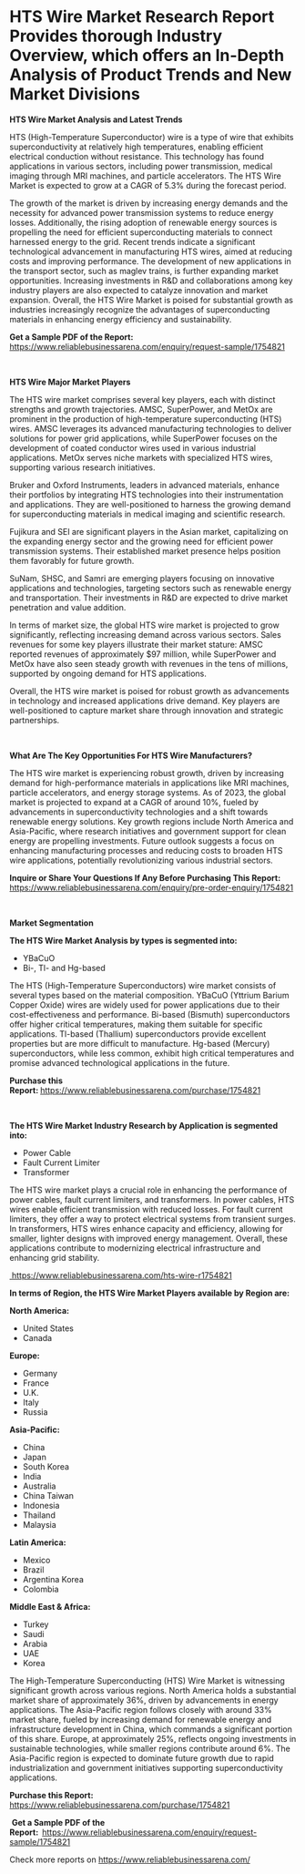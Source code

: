 <p><h1>HTS Wire Market Research Report Provides thorough Industry Overview, which offers an In-Depth Analysis of Product Trends and New Market Divisions</h1></p><p><strong>HTS Wire Market Analysis and Latest Trends</strong></p>
<p><p>HTS (High-Temperature Superconductor) wire is a type of wire that exhibits superconductivity at relatively high temperatures, enabling efficient electrical conduction without resistance. This technology has found applications in various sectors, including power transmission, medical imaging through MRI machines, and particle accelerators. The HTS Wire Market is expected to grow at a CAGR of 5.3% during the forecast period.</p><p>The growth of the market is driven by increasing energy demands and the necessity for advanced power transmission systems to reduce energy losses. Additionally, the rising adoption of renewable energy sources is propelling the need for efficient superconducting materials to connect harnessed energy to the grid. Recent trends indicate a significant technological advancement in manufacturing HTS wires, aimed at reducing costs and improving performance. The development of new applications in the transport sector, such as maglev trains, is further expanding market opportunities. Increasing investments in R&D and collaborations among key industry players are also expected to catalyze innovation and market expansion. Overall, the HTS Wire Market is poised for substantial growth as industries increasingly recognize the advantages of superconducting materials in enhancing energy efficiency and sustainability.</p></p>
<p><strong>Get a Sample PDF of the Report:&nbsp;</strong> <a href="https://www.reliablebusinessarena.com/enquiry/request-sample/1754821?utm_campaign=2518&utm_medium=2&utm_source=Github&utm_content=ia&utm_term=01042025&utm_id=hts-wire">https://www.reliablebusinessarena.com/enquiry/request-sample/1754821</a></p>
<p>&nbsp;</p>
<p><strong>HTS Wire Major Market Players</strong></p>
<p><p>The HTS wire market comprises several key players, each with distinct strengths and growth trajectories. AMSC, SuperPower, and MetOx are prominent in the production of high-temperature superconducting (HTS) wires. AMSC leverages its advanced manufacturing technologies to deliver solutions for power grid applications, while SuperPower focuses on the development of coated conductor wires used in various industrial applications. MetOx serves niche markets with specialized HTS wires, supporting various research initiatives.</p><p>Bruker and Oxford Instruments, leaders in advanced materials, enhance their portfolios by integrating HTS technologies into their instrumentation and applications. They are well-positioned to harness the growing demand for superconducting materials in medical imaging and scientific research.</p><p>Fujikura and SEI are significant players in the Asian market, capitalizing on the expanding energy sector and the growing need for efficient power transmission systems. Their established market presence helps position them favorably for future growth.</p><p>SuNam, SHSC, and Samri are emerging players focusing on innovative applications and technologies, targeting sectors such as renewable energy and transportation. Their investments in R&D are expected to drive market penetration and value addition.</p><p>In terms of market size, the global HTS wire market is projected to grow significantly, reflecting increasing demand across various sectors. Sales revenues for some key players illustrate their market stature: AMSC reported revenues of approximately $97 million, while SuperPower and MetOx have also seen steady growth with revenues in the tens of millions, supported by ongoing demand for HTS applications.</p><p>Overall, the HTS wire market is poised for robust growth as advancements in technology and increased applications drive demand. Key players are well-positioned to capture market share through innovation and strategic partnerships.</p></p>
<p>&nbsp;</p>
<p><strong>What Are The Key Opportunities For HTS Wire Manufacturers?</strong></p>
<p><p>The HTS wire market is experiencing robust growth, driven by increasing demand for high-performance materials in applications like MRI machines, particle accelerators, and energy storage systems. As of 2023, the global market is projected to expand at a CAGR of around 10%, fueled by advancements in superconductivity technologies and a shift towards renewable energy solutions. Key growth regions include North America and Asia-Pacific, where research initiatives and government support for clean energy are propelling investments. Future outlook suggests a focus on enhancing manufacturing processes and reducing costs to broaden HTS wire applications, potentially revolutionizing various industrial sectors.</p></p>
<p><strong>Inquire or Share Your Questions If Any Before Purchasing This Report:</strong> <a href="https://www.reliablebusinessarena.com/enquiry/pre-order-enquiry/1754821?utm_campaign=2518&utm_medium=2&utm_source=Github&utm_content=ia&utm_term=01042025&utm_id=hts-wire">https://www.reliablebusinessarena.com/enquiry/pre-order-enquiry/1754821</a></p>
<p>&nbsp;</p>
<p><strong>Market Segmentation</strong></p>
<p><strong>The HTS Wire Market Analysis by types is segmented into:</strong></p>
<p><ul><li>YBaCuO</li><li>Bi-, Tl- and Hg-based</li></ul></p>
<p><p>The HTS (High-Temperature Superconductors) wire market consists of several types based on the material composition. YBaCuO (Yttrium Barium Copper Oxide) wires are widely used for power applications due to their cost-effectiveness and performance. Bi-based (Bismuth) superconductors offer higher critical temperatures, making them suitable for specific applications. Tl-based (Thallium) superconductors provide excellent properties but are more difficult to manufacture. Hg-based (Mercury) superconductors, while less common, exhibit high critical temperatures and promise advanced technological applications in the future.</p></p>
<p><strong>Purchase this Report:&nbsp;</strong><a href="https://www.reliablebusinessarena.com/purchase/1754821?utm_campaign=2518&utm_medium=2&utm_source=Github&utm_content=ia&utm_term=01042025&utm_id=hts-wire">https://www.reliablebusinessarena.com/purchase/1754821</a></p>
<p>&nbsp;</p>
<p><strong>The HTS Wire Market Industry Research by Application is segmented into:</strong></p>
<p><ul><li>Power Cable</li><li>Fault Current Limiter</li><li>Transformer</li></ul></p>
<p><p>The HTS wire market plays a crucial role in enhancing the performance of power cables, fault current limiters, and transformers. In power cables, HTS wires enable efficient transmission with reduced losses. For fault current limiters, they offer a way to protect electrical systems from transient surges. In transformers, HTS wires enhance capacity and efficiency, allowing for smaller, lighter designs with improved energy management. Overall, these applications contribute to modernizing electrical infrastructure and enhancing grid stability.</p></p>
<p><a href="https://www.reliablebusinessarena.com/hts-wire-r1754821?utm_campaign=2518&utm_medium=2&utm_source=Github&utm_content=ia&utm_term=01042025&utm_id=hts-wire">&nbsp;https://www.reliablebusinessarena.com/hts-wire-r1754821</a></p>
<p><strong>In terms of Region, the HTS Wire Market Players available by Region are:</strong></p>
<p>
    <p> <strong> North America: </strong>
        <ul>
            <li>United States</li>
            <li>Canada</li>
        </ul>
        </p> 
    <p> <strong> Europe: </strong>
        <ul>
            <li>Germany</li>
            <li>France</li>
            <li>U.K.</li>
            <li>Italy</li>
            <li>Russia</li>
        </ul>
        </p> 
    <p> <strong> Asia-Pacific: </strong>
        <ul>
            <li>China</li>
            <li>Japan</li>
            <li>South Korea</li>
            <li>India</li>
            <li>Australia</li>
            <li>China Taiwan</li>
            <li>Indonesia</li>
            <li>Thailand</li>
            <li>Malaysia</li>
        </ul>
        </p> 
    <p> <strong> Latin America: </strong>
        <ul>
            <li>Mexico</li>
            <li>Brazil</li>
            <li>Argentina Korea</li>
            <li>Colombia</li>
        </ul>
        </p> 
    <p> <strong> Middle East & Africa: </strong>
        <ul>
            <li>Turkey</li>
            <li>Saudi</li>
            <li>Arabia</li>
            <li>UAE</li>
            <li>Korea</li>
        </ul>
    </p>
    </p>
<p><p>The High-Temperature Superconducting (HTS) Wire Market is witnessing significant growth across various regions. North America holds a substantial market share of approximately 36%, driven by advancements in energy applications. The Asia-Pacific region follows closely with around 33% market share, fueled by increasing demand for renewable energy and infrastructure development in China, which commands a significant portion of this share. Europe, at approximately 25%, reflects ongoing investments in sustainable technologies, while smaller regions contribute around 6%. The Asia-Pacific region is expected to dominate future growth due to rapid industrialization and government initiatives supporting superconductivity applications.</p></p>
<p><strong>Purchase this Report: </strong><a href="https://www.reliablebusinessarena.com/purchase/1754821?utm_campaign=2518&utm_medium=2&utm_source=Github&utm_content=ia&utm_term=01042025&utm_id=hts-wire">https://www.reliablebusinessarena.com/purchase/1754821</a></p>
<p>&nbsp;<strong>Get a Sample PDF of the Report:&nbsp;&nbsp;</strong><a href="https://www.reliablebusinessarena.com/enquiry/request-sample/1754821?utm_campaign=2518&utm_medium=2&utm_source=Github&utm_content=ia&utm_term=01042025&utm_id=hts-wire">https://www.reliablebusinessarena.com/enquiry/request-sample/1754821</a></p>
<p><strong></strong></p>
<p>Check more reports on <a href="https://www.reliablebusinessarena.com/?utm_campaign=2518&utm_medium=2&utm_source=Github&utm_content=ia&utm_term=01042025&utm_id=hts-wire">https://www.reliablebusinessarena.com/</a></p>